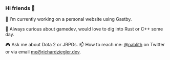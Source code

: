 ### Hi friends 👋

🔭 I’m currently working on a personal website using Gastby.

🤔 Always curious about gamedev, would love to dig into Rust or C++ some day.

🎮 Ask me about Dota 2 or JRPGs.
📫 How to reach me: [@nablith](https://www.twitter.com/nablith) on Twitter or via email me@richardziegler.dev.

<!--
**richardziegler/richardziegler** is a ✨ _special_ ✨ repository because its `README.md` (this file) appears on your GitHub profile.

Here are some ideas to get you started:

- 🔭 I’m currently working on ...
- 🌱 I’m currently learning ...
- 👯 I’m looking to collaborate on ...
- 🤔 I’m looking for help with ...
- 💬 Ask me about ...
- 📫 How to reach me: ...
- 😄 Pronouns: ...
- ⚡ Fun fact: ...
-->
